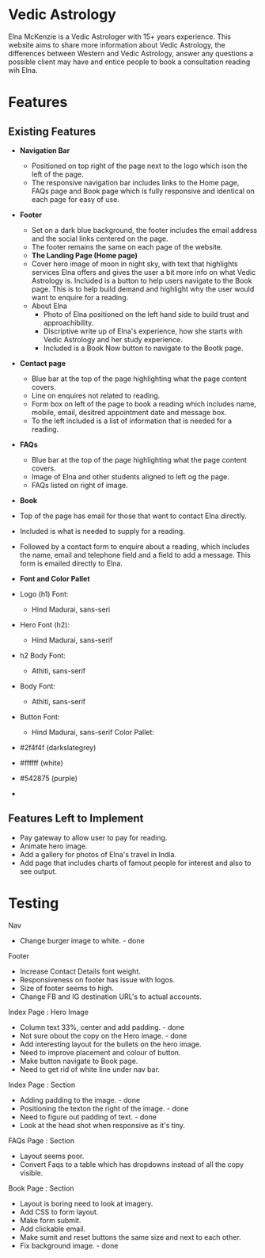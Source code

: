 # Vedic Astrology

Elna McKenzie is a Vedic Astrologer with 15+ years experience. This website aims to share more information about Vedic Astrology, the differences between Western and Vedic Astrology, answer any questions a possible client may have and entice people to book a consultation reading wih Elna.

# Features

## Existing Features

- **Navigation Bar**
  - Positioned on top right of the page next to the logo which ison the left of the page.
  - The responsive navigation bar includes links to the Home page, FAQs page and Book page which is fully responsive and identical on each page for easy of use.
- **Footer**
  - Set on a dark blue background, the footer includes the email address and the social links centered on the page.
  - The footer remains the same on each page of the website.
  - **The Landing Page (Home page)**
  - Cover hero image of moon in night sky, with text that highlights services Elna offers and gives the user a bit more info on what Vedic Astrology is. Included is a button to help users navigate to the Book page. This is to help build demand and highlight why the user would want to enquire for a reading.
  - About Elna
    - Photo of Elna positioned on the left hand side to build trust and approachibility.
    - Discriptive write up of Elna's experience, how she starts with Vedic Astrology and her study experience.
    - Included is a Book Now button to navigate to the Bootk page.
- **Contact page**
  - Blue bar at the top of the page highlighting what the page content covers.
  - Line on enquires not related to reading.
  - Form box on left of the page to book a reading which includes name, mobile, email, desitred appointment date and message box.
  - To the left included is a list of information that is needed for a reading.
- **FAQs**

  - Blue bar at the top of the page highlighting what the page content covers.
  - Image of Elna and other students aligned to left og the page.
  - FAQs listed on right of image.

- **Book**
- Top of the page has email for those that want to contact Elna directly.
- Included is what is needed to supply for a reading.
- Followed by a contact form to enquire about a reading, which includes the name, email and telephone field and a field to add a message. This form is emailed directly to Elna.

- **Font and Color Pallet**
- Logo (h1) Font:
  - Hind Madurai, sans-seri
- Hero Font (h2):
  - Hind Madurai, sans-serif
- h2 Body Font:
  - Athiti, sans-serif
- Body Font:
  - Athiti, sans-serif
- Button Font:
  - Hind Madurai, sans-serif
    Color Pallet:
- #2f4f4f (darkslategrey)
- #ffffff (white)
- #542875 (purple)
-

## Features Left to Implement

- Pay gateway to allow user to pay for reading.
- Animate hero image.
- Add a gallery for photos of Elna's travel in India.
- Add page that includes charts of famout people for interest and also to see output.

# Testing

Nav

- Change burger image to white. - done

Footer

- Increase Contact Details font weight.
- Responsiveness on footer has issue with logos.
- Size of footer seems to high.
- Change FB and IG destination URL's to actual accounts.

Index Page : Hero Image

- Column text 33%, center and add padding. - done
- Not sure obout the copy on the Hero image. - done
- Add interesting layout for the bullets on the hero image.
- Need to improve placement and colour of button.
- Make button navigate to Book page.
- Need to get rid of white line under nav bar.

Index Page : Section

- Adding padding to the image. - done
- Positioning the texton the right of the image. - done
- Need to figure out padding of text. - done
- Look at the head shot when responsive as it's tiny.

FAQs Page : Section

- Layout seems poor.
- Convert Faqs to a table which has dropdowns instead of all the copy visible.

Book Page : Section

- Layout is boring need to look at imagery.
- Add CSS to form layout.
- Make form submit.
- Add clickable email.
- Make sumit and reset buttons the same size and next to each other.
- Fix background image. - done
